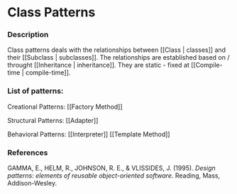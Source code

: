 # Class Patterns
### Description

Class patterns deals with the relationships between [[Class | classes]] and their [[Subclass | subclasses]].
The relationships are established based on / throught [[Inheritance | inheritance]].
They are static - fixed at [[Compile-time | compile-time]].

### List of patterns:
Creational Patterns:
[[Factory Method]]

Structural Patterns:
[[Adapter]]

Behavioral Patterns:
[[Interpreter]]
[[Template Method]]

### References
GAMMA, E., HELM, R., JOHNSON, R. E., & VLISSIDES, J. (1995). _Design patterns: elements of reusable object-oriented software_. Reading, Mass, Addison-Wesley.